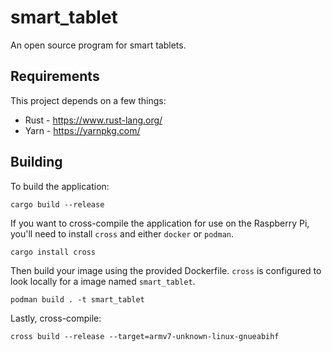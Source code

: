 # smart_tablet

An open source program for smart tablets.

## Requirements

This project depends on a few things:
* Rust - https://www.rust-lang.org/
* Yarn - https://yarnpkg.com/

## Building

To build the application:

```
cargo build --release
```

If you want to cross-compile the application for use on the Raspberry Pi, you'll need to install
`cross` and either `docker` or `podman`. 

```
cargo install cross
```

Then build your image using the provided Dockerfile. `cross` is configured to look locally for
a image named `smart_tablet`.

```
podman build . -t smart_tablet
```

Lastly, cross-compile:

```
cross build --release --target=armv7-unknown-linux-gnueabihf
```
